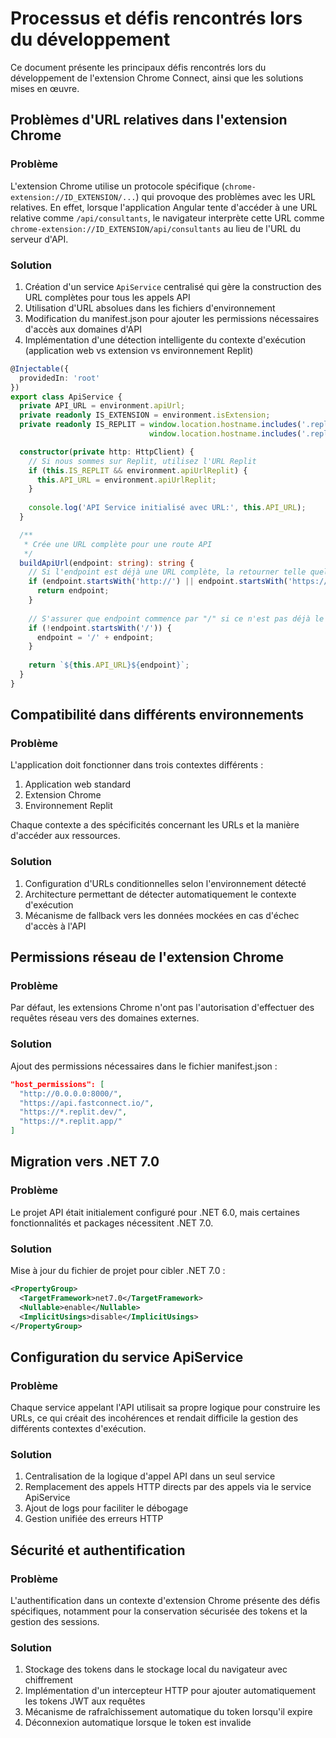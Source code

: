 # Processus et défis rencontrés lors du développement

Ce document présente les principaux défis rencontrés lors du développement de l'extension Chrome Connect, ainsi que les solutions mises en œuvre.

## Problèmes d'URL relatives dans l'extension Chrome

### Problème
L'extension Chrome utilise un protocole spécifique (`chrome-extension://ID_EXTENSION/...`) qui provoque des problèmes avec les URL relatives. En effet, lorsque l'application Angular tente d'accéder à une URL relative comme `/api/consultants`, le navigateur interprète cette URL comme `chrome-extension://ID_EXTENSION/api/consultants` au lieu de l'URL du serveur d'API.

### Solution
1. Création d'un service `ApiService` centralisé qui gère la construction des URL complètes pour tous les appels API
2. Utilisation d'URL absolues dans les fichiers d'environnement
3. Modification du manifest.json pour ajouter les permissions nécessaires d'accès aux domaines d'API
4. Implémentation d'une détection intelligente du contexte d'exécution (application web vs extension vs environnement Replit)

```typescript
@Injectable({
  providedIn: 'root'
})
export class ApiService {
  private API_URL = environment.apiUrl;
  private readonly IS_EXTENSION = environment.isExtension;
  private readonly IS_REPLIT = window.location.hostname.includes('.replit.dev') || 
                               window.location.hostname.includes('.replit.app');

  constructor(private http: HttpClient) {
    // Si nous sommes sur Replit, utilisez l'URL Replit
    if (this.IS_REPLIT && environment.apiUrlReplit) {
      this.API_URL = environment.apiUrlReplit;
    }
    
    console.log('API Service initialisé avec URL:', this.API_URL);
  }

  /**
   * Crée une URL complète pour une route API
   */
  buildApiUrl(endpoint: string): string {
    // Si l'endpoint est déjà une URL complète, la retourner telle quelle
    if (endpoint.startsWith('http://') || endpoint.startsWith('https://')) {
      return endpoint;
    }
    
    // S'assurer que endpoint commence par "/" si ce n'est pas déjà le cas
    if (!endpoint.startsWith('/')) {
      endpoint = '/' + endpoint;
    }
    
    return `${this.API_URL}${endpoint}`;
  }
}
```

## Compatibilité dans différents environnements

### Problème
L'application doit fonctionner dans trois contextes différents :
1. Application web standard
2. Extension Chrome
3. Environnement Replit

Chaque contexte a des spécificités concernant les URLs et la manière d'accéder aux ressources.

### Solution
1. Configuration d'URLs conditionnelles selon l'environnement détecté
2. Architecture permettant de détecter automatiquement le contexte d'exécution
3. Mécanisme de fallback vers les données mockées en cas d'échec d'accès à l'API

## Permissions réseau de l'extension Chrome

### Problème
Par défaut, les extensions Chrome n'ont pas l'autorisation d'effectuer des requêtes réseau vers des domaines externes.

### Solution
Ajout des permissions nécessaires dans le fichier manifest.json :

```json
"host_permissions": [
  "http://0.0.0.0:8000/",
  "https://api.fastconnect.io/",
  "https://*.replit.dev/",
  "https://*.replit.app/"
]
```

## Migration vers .NET 7.0

### Problème
Le projet API était initialement configuré pour .NET 6.0, mais certaines fonctionnalités et packages nécessitent .NET 7.0.

### Solution
Mise à jour du fichier de projet pour cibler .NET 7.0 :

```xml
<PropertyGroup>
  <TargetFramework>net7.0</TargetFramework>
  <Nullable>enable</Nullable>
  <ImplicitUsings>disable</ImplicitUsings>
</PropertyGroup>
```

## Configuration du service ApiService

### Problème
Chaque service appelant l'API utilisait sa propre logique pour construire les URLs, ce qui créait des incohérences et rendait difficile la gestion des différents contextes d'exécution.

### Solution
1. Centralisation de la logique d'appel API dans un seul service
2. Remplacement des appels HTTP directs par des appels via le service ApiService
3. Ajout de logs pour faciliter le débogage
4. Gestion unifiée des erreurs HTTP

## Sécurité et authentification

### Problème
L'authentification dans un contexte d'extension Chrome présente des défis spécifiques, notamment pour la conservation sécurisée des tokens et la gestion des sessions.

### Solution
1. Stockage des tokens dans le stockage local du navigateur avec chiffrement
2. Implémentation d'un intercepteur HTTP pour ajouter automatiquement les tokens JWT aux requêtes
3. Mécanisme de rafraîchissement automatique du token lorsqu'il expire
4. Déconnexion automatique lorsque le token est invalide